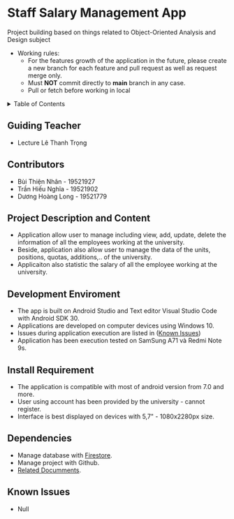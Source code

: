 # Staff Salary Management App
Project building based on things related to Object-Oriented Analysis and Design subject

* Working rules:
  * For the features growth of the application in the future, please create a new branch for each feature and pull request as well as request merge only.
  * Must **NOT** commit directly to **main** branch in any case. 
  * Pull or fetch before working in local

<details>
  <summary>Table of Contents</summary>
  <ol>
    <li><a href="#Guiding-Teacher">Guiding Teacher</a></li>
    <li><a href="#Contributors">Contributors</a></li>
    <li><a href="#Project-Description-and-Content">Project Description and Content</a></li>
    <li><a href="#Development-Enviroment">Development Enviroment</a></li>
    <li><a href="#Install-Requirement">Install Requirement</a></li>
    <li><a href="#Dependencies">Dependencies</a></li>
    <li><a href="#Known-Issues">Known Issues</a></li>
  </ol>
</details>

## Guiding Teacher
 * Lecture Lê Thanh Trọng

## Contributors
 * Bùi Thiện Nhân - 19521927
 * Trần Hiếu Nghĩa - 19521902
 * Dương Hoàng Long - 19521779
 
## Project Description and Content
 * Application allow user to manage including view, add, update, delete the information of all the employees working at the university.
 * Beside, application also allow user to manage the data of the units, positions, quotas, additions,.. of the university.
 * Applicaiton also statistic the salary of all the employee working at the university.

## Development Enviroment
 * The app is built on Android Studio and Text editor Visual Studio Code with Android SDK 30.
 * Applications are developed on computer devices using Windows 10.
 * Issues during application execution are listed in (<a href="#Known-Issues">Known Issues</a>)
 * Application has been execution tested on SamSung A71 và Redmi Note 9s.

## Install Requirement
 * The application is compatible with most of android version from 7.0 and more.
 * User using account has been provided by the university - cannot register.
 * Interface is best displayed on devices with 5,7" - 1080x2280px size.

## Dependencies
 * Manage database with [Firestore](https://firebase.google.com/docs/firestore).
 * Manage project with Github.
 * [Related Documments](https://drive.google.com/drive/u/1/folders/15WMxx8VT8NYc2nbJAxxp-D9jbKmXBdu5).

## Known Issues
  * Null
